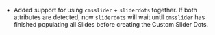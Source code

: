 - Added support for using `cmsslider` + `sliderdots` together.
  If both attributes are detected, now `sliderdots` will wait until `cmsslider` has finished populating all Slides before creating the Custom Slider Dots.
